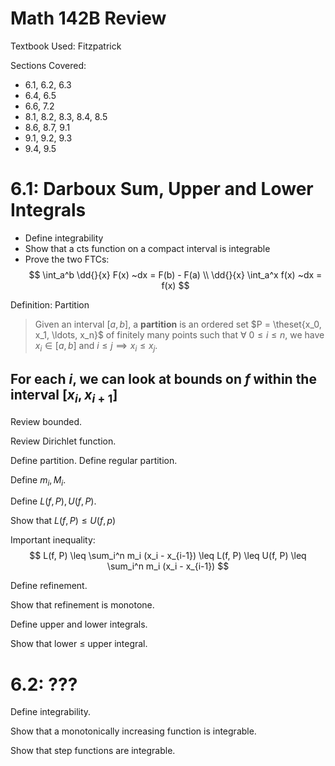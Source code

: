 # Math 142B Review


Textbook Used: Fitzpatrick

Sections Covered:

- 6.1, 6.2, 6.3
- 6.4, 6.5
- 6.6, 7.2
- 8.1, 8.2, 8.3, 8.4, 8.5
- 8.6, 8.7, 9.1
- 9.1, 9.2, 9.3
- 9.4, 9.5

# 6.1: Darboux Sum, Upper and Lower Integrals

- Define integrability
- Show that a cts function on a compact interval is integrable
- Prove the two FTCs:
$$
\int_a^b \dd{}{x} F(x) ~dx = F(b) - F(a) \\
\dd{}{x} \int_a^x f(x) ~dx = f(x) 
$$

Definition: Partition
> Given an interval $[a,b]$, a **partition** is an ordered set $P = \theset{x_0, x_1, \ldots, x_n}$ of finitely many points such that $\forall~ 0\leq i \leq n$, we have $x_i \in [a,b]$ and $i \leq j \implies x_i \leq x_j$.

For each $i$, we can look at bounds on $f$ within the interval $[x_i, x_{i+1}]$
---
Review bounded.

Review Dirichlet function.

Define partition. Define regular partition.

Define $m_i, M_i$.

Define $L(f, P), U(f,P)$.

Show that $L(f,P) \leq U(f, p)$

Important inequality:
$$
L(f, P) \leq  \sum_i^n m_i (x_i - x_{i-1}) \leq L(f, P) \leq U(f, P) \leq \sum_i^n m_i (x_i - x_{i-1})
$$

Define refinement.

Show that refinement is monotone.

Define upper and lower integrals.

Show that lower $\leq$ upper integral.

# 6.2: ???

Define integrability.

Show that a monotonically increasing function is integrable.

Show that step functions are integrable.